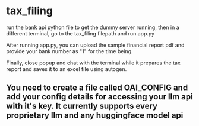 ﻿# tax_filing

run the bank api python file to get the dummy server running, then in a different terminal, go to the tax_filing filepath and run app.py

After running app.py, you can upload the sample financial report pdf and provide your bank number as "1" for the time being.

Finally, close popup and chat with the terminal while it prepares the tax report and saves it to an excel file using autogen.

## You need to create a file called OAI_CONFIG and add your config details for accessing your llm api with it's key. It currently supports every proprietary llm and any huggingface model api

